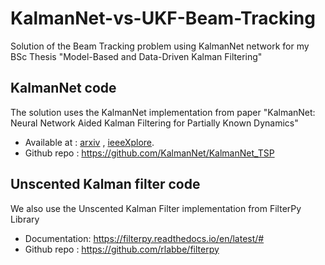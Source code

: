 # KalmanNet-vs-UKF-Beam-Tracking
Solution of the Beam Tracking problem using KalmanNet network for my BSc Thesis "Model-Based and Data-Driven Kalman Filtering"
## KalmanNet code
The solution uses the KalmanNet implementation from paper "KalmanNet: Neural Network Aided Kalman Filtering for Partially Known Dynamics" 
* Available at : [arxiv](https://arxiv.org/abs/2107.10043)  ,  [ieeeXplore](https://ieeexplore.ieee.org/document/9733186).
* Github repo : https://github.com/KalmanNet/KalmanNet_TSP
## Unscented Kalman filter code
We also use the Unscented Kalman Filter implementation from FilterPy Library
* Documentation: https://filterpy.readthedocs.io/en/latest/#
* Github repo : https://github.com/rlabbe/filterpy
